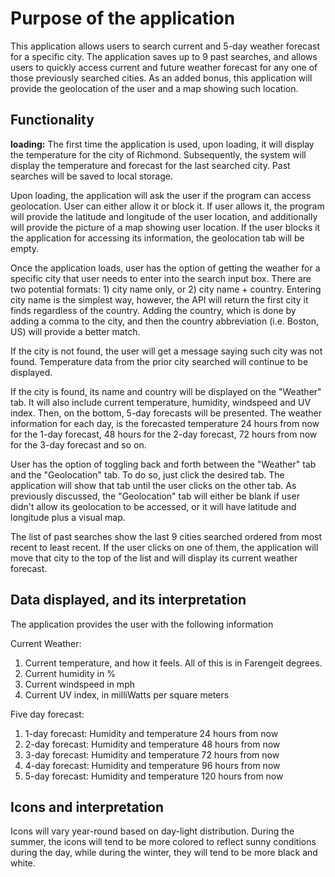﻿# Purpose of the application

This application allows users to search current and 5-day weather forecast for a specific city.  The application saves up to 9 past searches, and allows users to quickly access current and future weather forecast for any one of those previously searched cities.  As an added bonus, this application will provide the geolocation of the user and a map showing such location.

## Functionality

**loading:**  The first time the application is used, upon loading, it will display the temperature for the city of Richmond.  Subsequently, the system will display the temperature and forecast for the last searched city.  Past searches will be saved to local storage.

Upon loading, the application will ask the user if the program can access geolocation.  User can either allow it or block it.  If user allows it, the program will provide the latitude and longitude of the user location, and additionally will provide the picture of a map showing user location.  If the user blocks it the application for accessing its information, the geolocation tab will be empty.

Once the application loads, user has the option of getting the weather for a specific city that user needs to enter into the search input box.  There are two potential formats:  1) city name only, or 2) city name + country.  Entering city name is the simplest way, however, the API will return the first city it finds regardless of the country.  Adding the country, which is done by adding a comma to the city, and then the country abbreviation (i.e. Boston, US) will provide a better match.

If the city is not found, the user will get a message saying such city was not found.  Temperature data from the prior city searched will continue to be displayed.

If the city is found, its name and country will be displayed on the "Weather" tab.  It will also include current temperature, humidity, windspeed and UV index.  Then, on the bottom, 5-day forecasts will be presented.  The weather information for each day, is the forecasted temperature 24 hours from now for the 1-day forecast, 48 hours for the 2-day forecast, 72 hours from now for the 3-day forecast and so on.

User has the option of toggling back and forth between the "Weather" tab and the "Geolocation" tab.  To do so, just click the desired tab.  The application will show that tab until the user clicks on the other tab.  As previously discussed, the "Geolocation" tab will either be blank if user didn't allow its geolocation to be accessed, or it will have latitude and longitude plus a visual map.

The list of past searches show the last 9 cities searched ordered from most recent to least recent.  If the user clicks on one of them, the application will move that city to the top of the list and will display its current weather forecast.

##  Data displayed, and its interpretation

The application provides the user with the following information

Current Weather:
1) Current temperature, and how it feels.  All of this is in Farengeit degrees.
2) Current humidity in %
3) Current windspeed in mph
4) Current UV index, in milliWatts per square meters

Five day forecast:
1)  1-day forecast:  Humidity and temperature 24 hours from now
2)  2-day forecast:  Humidity and temperature 48 hours from now
3)  3-day forecast:  Humidity and temperature 72 hours from now
4)  4-day forecast:  Humidity and temperature 96 hours from now
5)  5-day forecast:  Humidity and temperature 120 hours from now

## Icons and interpretation

Icons will vary year-round based on day-light distribution.  During the summer, the icons will tend to be more colored to reflect sunny conditions during the day, while during the winter, they will tend to be more black and white.


